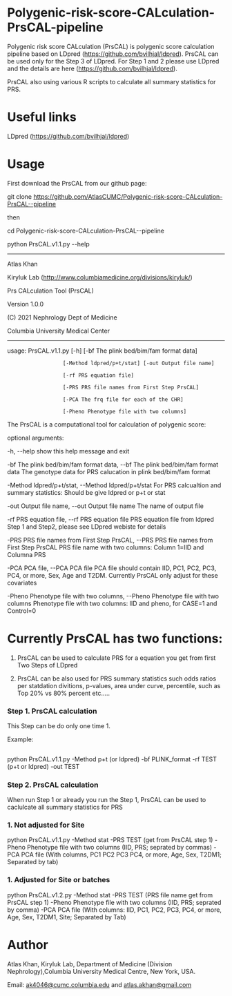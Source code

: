 # Polygenic-risk-score-CALculation-PrsCAL-pipeline

Polygenic risk score CALculation (PrsCAL) is polygenic score calculation pipeline based on LDpred (https://github.com/bvilhjal/ldpred). PrsCAL can be used only for the Step 3 of LDpred. For Step 1 and 2 please use LDpred and the details are here (https://github.com/bvilhjal/ldpred).

PrsCAL also using various R scripts to calculate all summary statistics for PRS.

# Useful links

LDpred (https://github.com/bvilhjal/ldpred)

# Usage

First download the PrsCAL from our github page:

git clone https://github.com/AtlasCUMC/Polygenic-risk-score-CALculation-PrsCAL--pipeline

then 

cd Polygenic-risk-score-CALculation-PrsCAL--pipeline

python PrsCAL.v1.1.py --help 

********************************************************************* 

Atlas Khan

Kiryluk Lab (http://www.columbiamedicine.org/divisions/kiryluk/) 

Prs CALculation Tool (PrsCAL)

Version 1.0.0 

(C) 2021 Nephrology Dept of Medicine 

Columbia University Medical Center

*********************************************************************
usage: PrsCAL.v1.1.py [-h] [-bf The plink bed/bim/fam format data]

                      [-Method ldpred/p+t/stat] [-out Output file name]
                      
                      [-rf PRS equation file]
                      
                      [-PRS PRS file names from First Step PrsCAL]
                      
                      [-PCA The frq file for each of the CHR]
                      
                      [-Pheno Phenotype file with two columns]

The PrsCAL is a computational tool for calculation of polygenic score:

optional arguments:

  -h, --help            show this help message and exit
  
  -bf The plink bed/bim/fam format data, --bf The plink bed/bim/fam format data
                        The genotype data for PRS calucation in plink
                        bed/bim/fam format
                        
  -Method ldpred/p+t/stat, --Method ldpred/p+t/stat
                        For PRS calcualtion and summary statistics: Should be
                        give ldpred or p+t or stat
                        
  -out Output file name, --out Output file name
                        The name of output file
                        
  -rf PRS equation file, --rf PRS equation file
                        PRS equation file from ldpred Step 1 and Step2, please
                        see LDpred webiste for details
                        
  -PRS PRS file names from First Step PrsCAL, --PRS PRS file names from First Step PrsCAL
                        PRS file name with two columns: Column 1=IID and
                        Columna PRS
                        
-PCA PCA file, --PCA PCA file
                        PCA file should contain IID, PC1, PC2, PC3, PC4, or
                        more, Sex, Age and T2DM. Currently PrsCAL only adjust
                        for these covariates
                        
  -Pheno Phenotype file with two columns, --Pheno Phenotype file with two columns
                        Phenotype file with two columns: IID and pheno, for
                        CASE=1 and Control=0

                        

# Currently PrsCAL has two functions:

1. PrsCAL can be used to calculate PRS for a equation you get from first Two Steps of LDpred

2. PrsCAL can be also used for PRS summary statistics such odds ratios per statdation divitions, p-values, area under curve, percentile, such as Top 20% vs 80% percent etc.....



### Step 1. PrsCAL calculation 

This Step can be do only one time 1.

Example:
##
python PrsCAL.v1.1.py  -Method p+t (or ldpred) -bf PLINK_format -rf TEST (p+t or ldpred)  -out TEST

#####
### Step 2. PrsCAL calculation

When run Step 1 or already you run the Step 1, PrsCAL can be used to caclulcate all summary statistics for PRS

### 1. Not adjusted for Site

python PrsCAL.v1.1.py  -Method stat -PRS TEST (get from PrsCAL step 1)  -Pheno Phenotype file with two columns (IID, PRS; seprated by commas) -PCA PCA file (With columns, PC1 PC2 PC3 PC4, or more, Age, Sex, T2DM1; Separated by tab)

### 1. Adjusted for Site or batches

python PrsCAL.v1.2.py  -Method stat -PRS TEST (PRS file name get from PrsCAL step 1)  -Pheno Phenotype file with two columns (IID, PRS; seprated by comma) -PCA PCA file (With columns: IID, PC1, PC2, PC3, PC4, or more, Age, Sex, T2DM1, Site; Separated by Tab)



# Author

Atlas Khan, Kiryluk Lab, Department of Medicine (Division Nephrology),Columbia University Medical Centre, New York, USA.

Email: ak4046@cumc.columbia.edu and atlas.akhan@gmail.com










